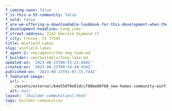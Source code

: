 ```yaml
---
f_coming-soon: false
f_is-this-a-55-community: false
f_sold: false
f_are-we-offering-a-downloadable-lookbook-for-this-development-when-they-submit-their-contact-info: false
f_development-headline: Long Lake
f_street-address: 2142 Emerald Diamond Ct
f_city: Fresno, TX 77545
title: Winfield Lakes
slug: winfield-lakes
f_agent-2: cms/agents/the-omg-team.md
f_builder: cms/builders/long-lake.md
updated-on: '2023-08-23T00:55:22.844Z'
created-on: '2023-08-23T00:54:49.934Z'
published-on: '2023-08-23T01:07:15.744Z'
f_featured-image:
  url: >-
    /assets/external/64e558f0e01dccf88be00f60_new-homes-community-winfield-lakes.webp
  alt: null
layout: '[builder-communities].html'
tags: builder-communities
---
```



